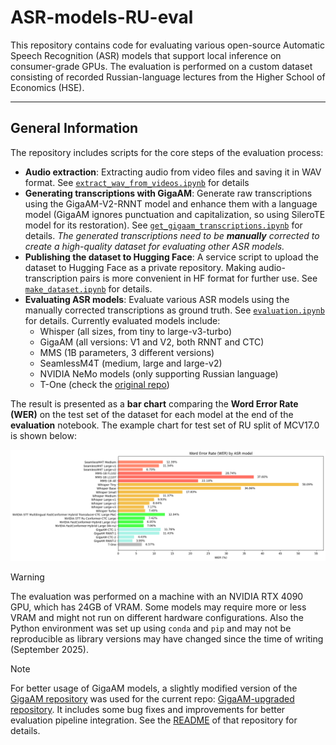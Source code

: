 # ASR-models-RU-eval

This repository contains code for evaluating various open-source Automatic Speech Recognition (ASR) models that support local inference on consumer-grade GPUs. The evaluation is performed on a custom dataset consisting of recorded Russian-language lectures from the Higher School of Economics (HSE).

---

## General Information

The repository includes scripts for the core steps of the evaluation process:

- **Audio extraction**: Extracting audio from video files and saving it in WAV format. See [`extract_wav_from_videos.ipynb`](./extract_wav_from_videos.ipynb) for details
- **Generating transcriptions with GigaAM**: Generate raw transcriptions using the GigaAM-V2-RNNT model and enhance them with a language model (GigaAM ignores punctuation and capitalization, so using SileroTE model for its restoration). See [`get_gigaam_transcriptions.ipynb`](./get_gigaam_transcriptions.ipynb) for details. _The generated transcriptions need to be **manually** corrected to create a high-quality dataset for evaluating other ASR models._
- **Publishing the dataset to Hugging Face**: A service script to upload the dataset to Hugging Face as a private repository. Making audio-transcription pairs is more convenient in HF format for further use. See [`make_dataset.ipynb`](./make_dataset.ipynb) for details.
- **Evaluating ASR models**: Evaluate various ASR models using the manually corrected transcriptions as ground truth. See [`evaluation.ipynb`](./evaluation.ipynb) for details. Currently evaluated models include:
  - Whisper (all sizes, from tiny to large-v3-turbo)
  - GigaAM (all versions: V1 and V2, both RNNT and CTC)
  - MMS (1B parameters, 3 different versions)
  - SeamlessM4T (medium, large and large-v2)
  - NVIDIA NeMo models (only supporting Russian language)
  - T-One (check the [original repo](https://github.com/voicekit-team/T-one))

The result is presented as a **bar chart** comparing the **Word Error Rate (WER)** on the test set of the dataset for each model at the end of the **evaluation** notebook. The example chart for test set of RU split of MCV17.0 is shown below:

![Example WER Comparison Chart](./mcv17_wer_chart.png)

> [!Warning]
> The evaluation was performed on a machine with an NVIDIA RTX 4090 GPU, which has 24GB of VRAM. Some models may require more or less VRAM and might not run on different hardware configurations. Also the Python environment was set up using `conda` and `pip` and may not be reproducible as library versions may have changed since the time of writing (September 2025).

> [!Note]
> For better usage of GigaAM models, a slightly modified version of the [GigaAM repository](https://github.com/salute-developers/GigaAM) was used for the current repo: [GigaAM-upgraded repository](https://github.com/KalininVD/GigaAM-upgraded). It includes some bug fixes and improvements for better evaluation pipeline integration. See the [README](https://github.com/KalininVD/GigaAM-upgraded/blob/main/README.md) of that repository for details.